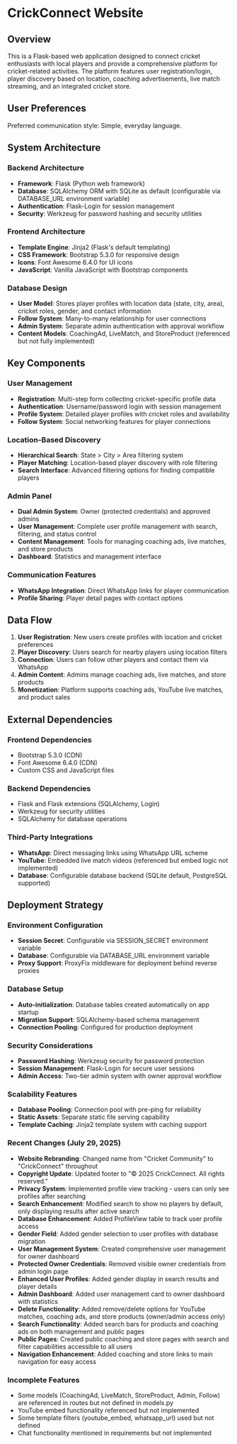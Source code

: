 # CrickConnect Website

## Overview

This is a Flask-based web application designed to connect cricket enthusiasts with local players and provide a comprehensive platform for cricket-related activities. The platform features user registration/login, player discovery based on location, coaching advertisements, live match streaming, and an integrated cricket store.

## User Preferences

Preferred communication style: Simple, everyday language.

## System Architecture

### Backend Architecture
- **Framework**: Flask (Python web framework)
- **Database**: SQLAlchemy ORM with SQLite as default (configurable via DATABASE_URL environment variable)
- **Authentication**: Flask-Login for session management
- **Security**: Werkzeug for password hashing and security utilities

### Frontend Architecture
- **Template Engine**: Jinja2 (Flask's default templating)
- **CSS Framework**: Bootstrap 5.3.0 for responsive design
- **Icons**: Font Awesome 6.4.0 for UI icons
- **JavaScript**: Vanilla JavaScript with Bootstrap components

### Database Design
- **User Model**: Stores player profiles with location data (state, city, area), cricket roles, gender, and contact information
- **Follow System**: Many-to-many relationship for user connections
- **Admin System**: Separate admin authentication with approval workflow
- **Content Models**: CoachingAd, LiveMatch, and StoreProduct (referenced but not fully implemented)

## Key Components

### User Management
- **Registration**: Multi-step form collecting cricket-specific profile data
- **Authentication**: Username/password login with session management
- **Profile System**: Detailed player profiles with cricket roles and availability
- **Follow System**: Social networking features for player connections

### Location-Based Discovery
- **Hierarchical Search**: State > City > Area filtering system
- **Player Matching**: Location-based player discovery with role filtering
- **Search Interface**: Advanced filtering options for finding compatible players

### Admin Panel
- **Dual Admin System**: Owner (protected credentials) and approved admins
- **User Management**: Complete user profile management with search, filtering, and status control
- **Content Management**: Tools for managing coaching ads, live matches, and store products
- **Dashboard**: Statistics and management interface

### Communication Features
- **WhatsApp Integration**: Direct WhatsApp links for player communication
- **Profile Sharing**: Player detail pages with contact options

## Data Flow

1. **User Registration**: New users create profiles with location and cricket preferences
2. **Player Discovery**: Users search for nearby players using location filters
3. **Connection**: Users can follow other players and contact them via WhatsApp
4. **Admin Content**: Admins manage coaching ads, live matches, and store products
5. **Monetization**: Platform supports coaching ads, YouTube live matches, and product sales

## External Dependencies

### Frontend Dependencies
- Bootstrap 5.3.0 (CDN)
- Font Awesome 6.4.0 (CDN)
- Custom CSS and JavaScript files

### Backend Dependencies
- Flask and Flask extensions (SQLAlchemy, Login)
- Werkzeug for security utilities
- SQLAlchemy for database operations

### Third-Party Integrations
- **WhatsApp**: Direct messaging links using WhatsApp URL scheme
- **YouTube**: Embedded live match videos (referenced but embed logic not implemented)
- **Database**: Configurable database backend (SQLite default, PostgreSQL supported)

## Deployment Strategy

### Environment Configuration
- **Session Secret**: Configurable via SESSION_SECRET environment variable
- **Database**: Configurable via DATABASE_URL environment variable
- **Proxy Support**: ProxyFix middleware for deployment behind reverse proxies

### Database Setup
- **Auto-initialization**: Database tables created automatically on app startup
- **Migration Support**: SQLAlchemy-based schema management
- **Connection Pooling**: Configured for production deployment

### Security Considerations
- **Password Hashing**: Werkzeug security for password protection
- **Session Management**: Flask-Login for secure user sessions
- **Admin Access**: Two-tier admin system with owner approval workflow

### Scalability Features
- **Database Pooling**: Connection pool with pre-ping for reliability
- **Static Assets**: Separate static file serving capability
- **Template Caching**: Jinja2 template system with caching support

### Recent Changes (July 29, 2025)
- **Website Rebranding**: Changed name from "Cricket Community" to "CrickConnect" throughout
- **Copyright Update**: Updated footer to "© 2025 CrickConnect. All rights reserved."
- **Privacy System**: Implemented profile view tracking - users can only see profiles after searching
- **Search Enhancement**: Modified search to show no players by default, only displaying results after active search
- **Database Enhancement**: Added ProfileView table to track user profile access
- **Gender Field**: Added gender selection to user profiles with database migration
- **User Management System**: Created comprehensive user management for owner dashboard
- **Protected Owner Credentials**: Removed visible owner credentials from admin login page
- **Enhanced User Profiles**: Added gender display in search results and player details
- **Admin Dashboard**: Added user management card to owner dashboard with statistics
- **Delete Functionality**: Added remove/delete options for YouTube matches, coaching ads, and store products (owner/admin access only)
- **Search Functionality**: Added search bars for products and coaching ads on both management and public pages
- **Public Pages**: Created public coaching and store pages with search and filter capabilities accessible to all users
- **Navigation Enhancement**: Added coaching and store links to main navigation for easy access

### Incomplete Features
- Some models (CoachingAd, LiveMatch, StoreProduct, Admin, Follow) are referenced in routes but not defined in models.py
- YouTube embed functionality referenced but not implemented
- Some template filters (youtube_embed, whatsapp_url) used but not defined
- Chat functionality mentioned in requirements but not implemented